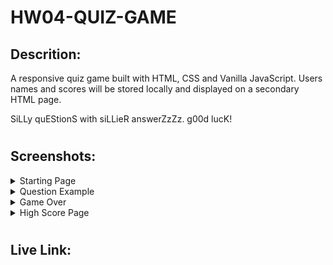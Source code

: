 # HW04-QUIZ-GAME

## Descrition:
A responsive quiz game built with HTML, CSS and Vanilla JavaScript.  Users names and scores will be stored locally and displayed on a secondary HTML page.  

SiLLy quEStionS with siLLieR answerZzZz.  g00d lucK!
#
## Screenshots:
<details>
<summary>Starting Page</summary>

![Web Screenshot](startpage.png)
</details>
<details>
<summary>Question Example</summary>

![Web Screenshot](question.png)
</details>
<details>
<summary>Game Over</summary>

![Web Screenshot](gameover.png)
</details>
<details>
<summary>High Score Page</summary>

![Web Screenshot](high.png)
</details>

#

## Live Link: 